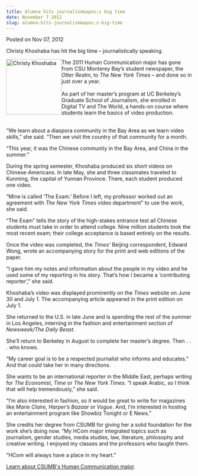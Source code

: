 ```yaml
---
title: Alumna hits journalism&apos;s big time
date: November 7 2012
slug: alumna-hits-journalism&apos;s-big-time
---
```





<span class="date">Posted on Nov 07, 2012    </span>
<p>Christy Khoshaba has hit the big time &#x2013; journalistically
speaking.</p>
<p><img alt="Christy Khoshaba" src="http://news.csumb.edu/sites/default/files/65/attachments/news/images/christy-khoshaba.jpg" style="float:left; width:150px; height:150px">The 2011 Human
Communication major has gone from CSU Monterey Bay&#x2019;s student
newspaper, the <em>Otter Realm</em>, to <em>The New York Times</em>
&#x2013; and done so in just over a year.<br>
<br>
As part of her master&#x2019;s program at UC Berkeley&#x2019;s Graduate School of
Journalism, she enrolled in Digital TV and The World, a hands-on
course where students learn the basics of video production.</br></br></img></p>
<p>&#x201C;We learn about a diaspora community in the Bay Area as we learn
video skills,&#x201D; she said. &#x201C;Then we visit the country of that
community for a month.</p>
<p>&#x201C;This year, it was the Chinese community in the Bay Area, and
China in the summer.&#x201D;</p>
<p>During the spring semester, Khoshaba produced six short videos
on Chinese-Americans. In late May, she and three classmates
traveled to Kunming, the capital of Yunnan Province. There, each
student produced one video.</p>
<p>&#x201C;Mine is called &#x2018;The Exam.&#x2019; Before I left, my professor worked
out an agreement with <em>The New York Times</em> video department&#x201D;
to use the work, she said.</p>
<p>&#x201C;The Exam&#x201D; tells the story of the high-stakes entrance test all
Chinese students must take in order to attend college. Nine million
students took the most recent exam; their college acceptance is
based entirely on the results.</p>
<p>Once the video was completed, the <em>Times&#x2019;</em> Beijing
correspondent, Edward Wong, wrote an accompanying story for the
print and web editions of the paper.</p>
<p>&#x201C;I gave him my notes and information about the people in my
video and he used some of my reporting in his story. That&#x2019;s how I
became a &#x2018;contributing reporter&#x2019;,&#x201D; she said.</p>
<p>Khoshaba&#x2019;s video was displayed prominently on the <em>Times</em>
website on June 30 and July 1. The accompanying article appeared in
the print edition on July 1.</p>
<p>She returned to the U.S. in late June and is spending the rest
of the summer in Los Angeles, interning in the fashion and
entertainment section of <em>Newsweek/The Daily Beast.</em></p>
<p>She&#x2019;ll return to Berkeley in August to complete her master&#x2019;s
degree. Then . . . who knows.</p>
<p>&#x201C;My career goal is to be a respected journalist who informs and
educates.&#x201D; And that could take her in many directions.</p>
<p>She wants to be an international reporter in the Middle East,
perhaps writing for <em>The Economist</em>, <em>Time</em> or
<em>The New York Times</em>. &#x201C;I speak Arabic, so I think that will
help tremendously,&#x201D; she said.</p>
<p>&#x201C;I&#x2019;m also interested in fashion, so it would be great to write
for magazines like <em>Marie Claire, Harper&#x2019;s</em> <em>Bazaar</em>
or <em>Vogue</em>. And, I&#x2019;m interested in hosting an entertainment
program like Showbiz Tonight or E News.&#x201D;</p>
<p>She credits her degree from CSUMB for giving her a solid
foundation for the work she&#x2019;s doing now. &#x201C;My HCom major integrated
topics such as journalism, gender studies, media studies, law,
literature, philosophy and creative writing. I enjoyed my classes
and the professors who taught them.</p>
<p>&#x201C;HCom will always have a place in my heart.&#x201D;</p>
<p><a href="http://csumb.edu/search/redirect/11312?searchterm=HCom" rel="nofollow">Learn about CSUMB&apos;s Human Communication
major</a>.<br>
&#xA0;</br></p>





